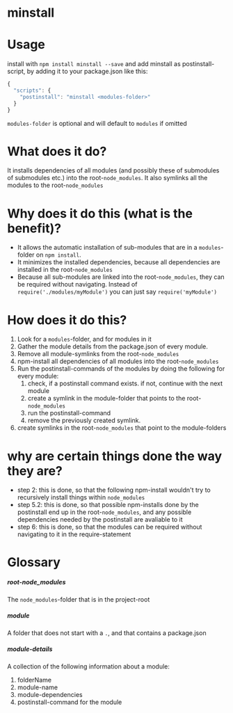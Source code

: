 # minstall
# Usage
install with `npm install minstall --save` and add minstall as postinstall-script, by adding it to your package.json like this:
```JavaScript
{
  "scripts": {
    "postinstall": "minstall <modules-folder>"
  }
}
```
`modules-folder` is optional and will default to `modules` if omitted

# What does it do?
It installs dependencies of all modules (and possibly these of submodules of submodules etc.) into the root-`node_modules`.
It also symlinks all the modules to the root-`node_modules`

# Why does it do this (what is the benefit)?
- It allows the automatic installation of sub-modules that are in a `modules`-folder on `npm install`.
- It minimizes the installed dependencies, because all dependencies are installed in the root-`node_modules`
- Because all sub-modules are linked into the root-`node_modules`, they can be required without navigating. Instead of `require('./modules/myModule')` you can just say `require('myModule')`

# How does it do this?
1. Look for a `modules`-folder, and for modules in it
1. Gather the module details from the package.json of every module.
1. Remove all module-symlinks from the root-`node_modules`
1. npm-install all dependencies of all modules into the root-`node_modules`
1. Run the postinstall-commands of the modules by doing the following for every module:
    1. check, if a postinstall command exists. if not, continue with the next module
    1. create a symlink in the module-folder that points to the root-`node_modules`
    1. run the postinstall-command
    1. remove the previously created symlink.
1. create symlinks in the root-`node_modules` that point to the module-folders

# why are certain things done the way they are?
- step 2: this is done, so that the following npm-install wouldn't try to recursively install things within `node_modules`
- step 5.2: this is done, so that possible npm-installs done by the postinstall end up in the root-`node_modules`, and any possible dependencies needed by the postinstall are avaliable to it
- step 6: this is done, so that the modules can be required without navigating to it in the require-statement

# Glossary
##### root-node_modules
The `node_modules`-folder that is in the project-root

##### module
A folder that does not start with a `.`, and that contains a package.json

##### module-details
A collection of the following information about a module:
1. folderName
1. module-name
1. module-dependencies
1. postinstall-command for the module

